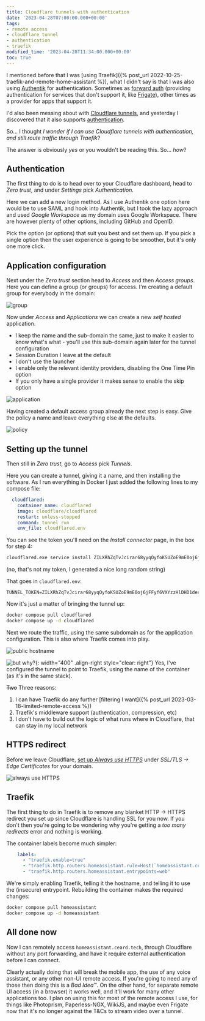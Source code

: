```yaml
---
title: Cloudflare tunnels with authentication
date: '2023-04-28T07:00:00.000+00:00'
tags:
- remote access
- cloudflare tunnel
- authentication
- traefik
modified_time: '2023-04-28T11:34:00.000+00:00'
toc: true
---
```


I mentioned before that I was [using Traefik]({% post_url 2022-10-25-traefik-and-remote-home-assistant %}), what I didn't say is that I was also using [Authentik](https://goauthentik.io/) for authentication. Sometimes as [forward auth](https://goauthentik.io/docs/providers/proxy/forward_auth) (providing authentication for services that don't support it, like [Frigate](https://frigate.video/)), other times as a provider for apps that support it.

I'd also been messing about with [Cloudflare tunnels](https://www.cloudflare.com/en-gb/products/tunnel/), and yesterday I discovered that it also supports [authentication](https://developers.cloudflare.com/cloudflare-one/identity/).

So... I thought _I wonder if I can use Cloudflare tunnels with authentication, and still route traffic through Traefik_?

The answer is obviously _yes_ or you wouldn't be reading this. So... _how_?

## Authentication

The first thing to do is to head over to your Cloudflare dashboard, head to _Zero trust_, and under _Settings_ pick _Authentication_.

Here we can add a new login method. As I use Authentik one option here would be to use SAML and hook into Authentik, but I took the lazy approach and used _Google Workspace_ as my domain uses Google Workspace. There are however plenty of other options, including GitHub and OpenID.

Pick the option (or options) that suit you best and set them up. If you pick a single option then the user experience is going to be smoother, but it's only one more click.

## Application configuration

Next under the _Zero trust_ section head to _Access_ and then _Access groups_. Here you can define a group (or groups) for access. I'm creating a default group for everybody in the domain:

![group](/assets/images/2023-04-28/cloudflare-groups.png)

Now under _Access_ and _Applications_ we can create a new _self hosted_ application.

* I keep the name and the sub-domain the same, just to make it easier to know what's what - you'll use this sub-domain again later for the tunnel configuration
* Session Duration I leave at the default
* I don't use the launcher
* I enable only the relevant identity providers, disabling the One Time Pin option
* If you only have a single provider it makes sense to enable the skip option

![application](/assets/images/2023-04-28/cloudflare-application.png)

Having created a default access group already the next step is easy. Give the policy a name and leave everything else at the defaults.

![policy](/assets/images/2023-04-28/cloudflare-policy.png)

## Setting up the tunnel

Then still in _Zero trust_, go to _Access_ pick _Tunnels_.

Here you can create a tunnel, giving it a name, and then installing the software. As I run everything in Docker I just added the following lines to my compose file:

```yaml
  cloudflared:
    container_name: cloudflared
    image: cloudflare/cloudflared
    restart: unless-stopped
    command: tunnel run
    env_file: cloudflared.env
```

You can see the token you'll need on the _Install connector_ page, in the box for step 4:

```sh
cloudflared.exe service install ZILXRhZqTvJcirar68yyqOyfoKSUZoE9mE0oj6jFFyf6VXYzzHlDHD1deadbeefcafe6wuKRzuqHNJRcSibGdJTor1fvZa4WRRikdxKdwan1Atwi2z1Yfe2d4NIK7RXzmPApqs4PkcTu298DXvVs4W0JaFSI46y82WfkjxdrZ8Qxv5DN7ruQaxh2
```

(no, that's not my token, I generated a nice long random string)

That goes in `cloudflared.env`:

```
TUNNEL_TOKEN=ZILXRhZqTvJcirar68yyqOyfoKSUZoE9mE0oj6jFFyf6VXYzzHlDHD1deadbeefcafe6wuKRzuqHNJRcSibGdJTor1fvZa4WRRikdxKdwan1Atwi2z1Yfe2d4NIK7RXzmPApqs4PkcTu298DXvVs4W0JaFSI46y82WfkjxdrZ8Qxv5DN7ruQaxh2
```

Now it's just a matter of bringing the tunnel up:

```sh
docker compose pull cloudflared
docker compose up -d cloudflared
```

Next we route the traffic, using the same subdomain as for the application configuration. This is also where Traefik comes into play. 

![public hostname](/assets/images/2023-04-28/cloudflare-tunnels-public-hostname.png)

![but why?](/assets/images/2023-04-28/butwhy.jpg){: width="400" .align-right style="clear: right"}
Yes, I've configured the tunnel to point to Traefik, using the name of the container (as it's in the same stack). 

<del>Two</del> Three reasons:

1. I can have Traefik do any further [filtering I want]({% post_url 2023-03-18-limited-remote-access %})
2. Traefik's middleware support (authentication, compression, etc)
3. I don't have to build out the logic of what runs where in Cloudflare, that can stay in my local network

## HTTPS redirect

Before we leave Cloudflare, [set up _Always use HTTPS_](https://developers.cloudflare.com/ssl/edge-certificates/additional-options/always-use-https/#encrypt-all-visitor-traffic) under _SSL/TLS -> Edge Certificates_ for your domain.

![always use HTTPS](/assets/images/2023-04-28/cloudflare-https.png)

## Traefik

The first thing to do in Traefik is to remove any blanket HTTP -> HTTPS redirect you set up since Cloudflare is handling SSL for you now. If you don't then you're going to be wondering why you're getting a _too many redirects_ error and nothing is working.

The container labels become much simpler:

```yaml
    labels:
      - "traefik.enable=true"
      - "traefik.http.routers.homeassistant.rule=Host(`homeassistant.ceard.tech`)"
      - "traefik.http.routers.homeassistant.entrypoints=web"
```

We're simply enabling Traefik, telling it the hostname, and telling it to use the (insecure) entrypoint. Rebuilding the container makes the required changes:

```sh
docker compose pull homeassistant
docker compose up -d homeassistant
```

## All done now

Now I can remotely access `homeassistant.ceard.tech`, through Cloudflare without any port forwarding, and have it require external authentication before I can connect.

Clearly actually doing that will break the mobile app, the use of any voice assistant, or any other non-UI remote access. If you're going to need any of those then doing this is a _Bad Idea_&#8482;. On the other hand, for separate remote UI access (in a browser) it works well, and it'll work for many other applications too. I plan on using this for most of the remote access I use, for things like Photoprism, Paperless-NGX, WikiJS, and maybe even Frigate now that it's no longer against the T&Cs to stream video over a tunnel.